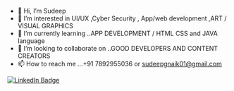- 👋 Hi, I’m Sudeep
- 👀 I’m interested in UI/UX ,Cyber Security , App/web development ,ART / VISUAL GRAPHICS
- 🌱 I’m currently learning ..APP DEVELOPMENT / HTML CSS  and JAVA language
- 💞️ I’m looking to collaborate on ..GOOD DEVELOPERS AND CONTENT CREATORS
- 📫 How to reach me ...+91 7892955036 or sudeepgnaik01@gmail.com

[![LinkedIn Badge](https://img.shields.io/badge/LinkedIn-Profile-informational?style=flat&logo=linkedin&logoColor=white&color=0D76A8)](https://www.linkedin.com/in/sudeep-naik-328495145/)

<!---
SudeepNAIK15/SudeepNAIK15 is a ✨ special ✨ repository because its `README.md` (this file) appears on your GitHub profile.
You can click the Preview link to take a look at your changes.
--->
